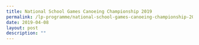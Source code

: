 ```yaml
---
title: National School Games Canoeing Championship 2019
permalink: /lp-programme/national-school-games-canoeing-championship-2019/
date: 2019-04-08
layout: post
description: ""
---
```

